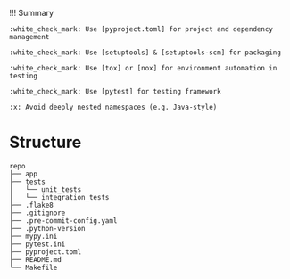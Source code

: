 !!! Summary

    :white_check_mark: Use [pyproject.toml] for project and dependency management

    :white_check_mark: Use [setuptools] & [setuptools-scm] for packaging
    
    :white_check_mark: Use [tox] or [nox] for environment automation in testing

    :white_check_mark: Use [pytest] for testing framework
    
    :x: Avoid deeply nested namespaces (e.g. Java-style)


# Structure
```
repo
├── app
├── tests
│   └── unit_tests
│   └── integration_tests
├── .flake8
├── .gitignore
├── .pre-commit-config.yaml
├── .python-version
├── mypy.ini
├── pytest.ini
├── pyproject.toml
├── README.md
└── Makefile

```

[tox]: https://tox.readthedocs.io/
[nox]: https://nox.readthedocs.io/
[pytest]: https://docs.pytest.org/en/latest/
[setuptools]: https://setuptools.readthedocs.io/en/latest/
[setuptools-scm]: https://github.com/pypa/setuptools_scm/
[poetry]: https://python-poetry.org/
[pyproject.toml]: https://www.python.org/dev/peps/pep-0518/
